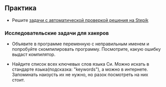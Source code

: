 ## Практика

- Решите [задачи с автоматической проверкой решения на Stepik](https://stepik.org/lesson/36170/step/1)

### Исследовательские задачи для хакеров

- Объявите в программе переменную с неправильным именем и попробуйте скомпилировать программу. Посмотрите, какую ошибку выдаст компилятор.

- Найдите список всех ключевых слов языка Си. Можно искать в стандарте языка(подсказка: "keywords"), а можно в интернете. Запоминать наизусть их не нужно, но разок посмотреть на них стоит.